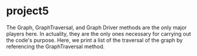 # project5

The Graph, GraphTraversal, and Graph Driver methods are the only major players here. In actuality, they are the only ones necessary for carrying out the code's purpose.
Here, we print a list of the traversal of the graph by referencing the GraphTraversal method.
